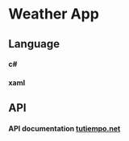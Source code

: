 # Weather App
## Language
#### c#
#### xaml
## API
#### API documentation [tutiempo.net](https://api.tutiempo.net/en/json.html)